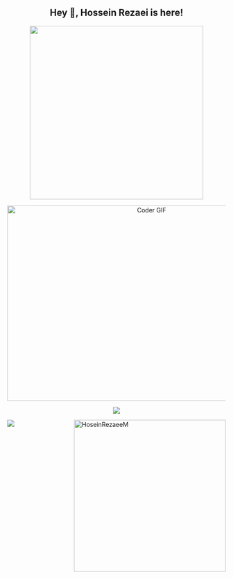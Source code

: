 <h2 title="hey there" align="center"> Hey 👋, Hossein Rezaei is here!</h2>


<div id="header" align="center">
<img src="Hossein Rezaei-animation.gif" width=400 />
</div>
<p align="center">
<img alt="Coder GIF" height=450 width=650 src="https://cdn.dribbble.com/users/730703/screenshots/6581243/avento.gif" />
</p>
<p align="center">
    <img src="https://skillicons.dev/icons?i=java,spring,hibernate,maven,postgres,mongodb,html,css,bootstrap,git,github,jquery,docker,idea,linux" />
</p>

   
<div>
 <img src="https://github-readme-stats.vercel.app/api?username=HoseinRezaeeM&show_icons=true&theme=Green&&count_private=true" />
 <img align="right" heigt="1200" width="350" src="https://github-readme-stats.vercel.app/api/top-langs/?username=HoseinRezaeeM&layout=compact&theme=blue" alt="HoseinRezaeeM" />
</div>
